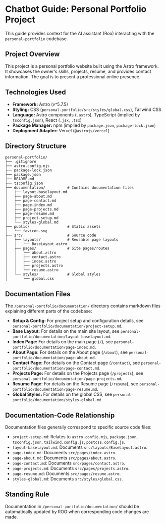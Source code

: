 # Chatbot Guide: Personal Portfolio Project

This guide provides context for the AI assistant (Roo) interacting with the `personal-portfolio` codebase.

## Project Overview

This project is a personal portfolio website built using the Astro framework. It showcases the owner's skills, projects, resume, and provides contact information. The goal is to present a professional online presence.

## Technologies Used

*   **Framework:** Astro (v^5.7.5)
*   **Styling:** CSS (`personal-portfolio/src/styles/global.css`), Tailwind CSS
*   **Language:** Astro components (`.astro`), TypeScript (implied by `tsconfig.json`), React (`.jsx`, `.tsx`)
*   **Package Manager:** npm (implied by `package.json`, `package-lock.json`)
*   **Deployment Adapter:** Vercel (`@astrojs/vercel`)

## Directory Structure

```
personal-portfolio/
├── .gitignore
├── astro.config.mjs
├── package-lock.json
├── package.json
├── README.md
├── tsconfig.json
├── documentation/          # Contains documentation files
│   ├── layout-baselayout.md
│   ├── page-about.md
│   ├── page-contact.md
│   ├── page-index.md
│   ├── page-projects.md
│   ├── page-resume.md
│   ├── project-setup.md
│   └── styles-global.md
├── public/                 # Static assets
│   └── favicon.svg
├── src/                    # Source code
│   ├── layouts/            # Reusable page layouts
│   │   └── BaseLayout.astro
│   ├── pages/              # Site pages/routes
│   │   ├── about.astro
│   │   ├── contact.astro
│   │   ├── index.astro
│   │   ├── projects.astro
│   │   └── resume.astro
│   └── styles/             # Global styles
│       └── global.css
```

## Documentation Files

The `/personal-portfolio/documentation/` directory contains markdown files explaining different parts of the codebase:

*   **Setup & Config:** For project setup and configuration details, see `personal-portfolio/documentation/project-setup.md`.
*   **Base Layout:** For details on the main site layout, see `personal-portfolio/documentation/layout-baselayout.md`.
*   **Index Page:** For details on the main page (`/`), see `personal-portfolio/documentation/page-index.md`.
*   **About Page:** For details on the About page (`/about`), see `personal-portfolio/documentation/page-about.md`.
*   **Contact Page:** For details on the Contact page (`/contact`), see `personal-portfolio/documentation/page-contact.md`.
*   **Projects Page:** For details on the Projects page (`/projects`), see `personal-portfolio/documentation/page-projects.md`.
*   **Resume Page:** For details on the Resume page (`/resume`), see `personal-portfolio/documentation/page-resume.md`.
*   **Global Styles:** For details on the global CSS, see `personal-portfolio/documentation/styles-global.md`.

## Documentation-Code Relationship

Documentation files generally correspond to specific source code files:

*   `project-setup.md`: Relates to `astro.config.mjs`, `package.json`, `tsconfig.json`, `tailwind.config.js`, `postcss.config.js`.
*   `layout-baselayout.md`: Documents `src/layouts/BaseLayout.astro`.
*   `page-index.md`: Documents `src/pages/index.astro`.
*   `page-about.md`: Documents `src/pages/about.astro`.
*   `page-contact.md`: Documents `src/pages/contact.astro`.
*   `page-projects.md`: Documents `src/pages/projects.astro`.
*   `page-resume.md`: Documents `src/pages/resume.astro`.
*   `styles-global.md`: Documents `src/styles/global.css`.

## Standing Rule

Documentation in `/personal-portfolio/documentation/` should be automatically updated by ROO when corresponding code changes are made.